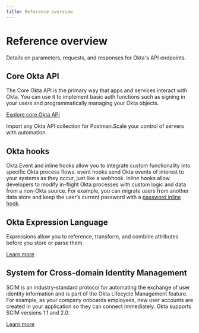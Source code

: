```yaml
---
title: Reference overview
---
```


# Reference overview

Details on parameters, requests, and responses for Okta's API endpoints.

## Core Okta API

The Core Okta API is the primary way that apps and services interact with Okta. You can use it to implement basic auth functions such as signing in your users and programmatically managing your Okta objects.

[Explore core Okta API](/docs/reference/core-okta-api/)

<Cards><Card href="/docs/reference/postman-collections/" cardTitle="Postman Collections" :showFooter=true>Import any Okta API collection for Postman.</Card><Card href="/docs/reference/api/asa/introduction/" cardTitle="Advanced Server Access API" :showFooter=true>Scale your control of servers with automation.</Card></Cards>

## Okta hooks

Okta Event and inline hooks allow you to integrate custom functionality into specific Okta process flows. event hooks send Okta events of interest to your systems as they occur, just like a webhook. inline hooks allow developers to modify in-flight Okta processes with custom logic and data from a non-Okta source. For example, you can migrate users from another data store and keep the user’s current password with a [password inline hook](/docs/reference/password-hook/).

## Okta Expression Language

Expressions allow you to reference, transform, and combine attributes before you store or parse them.

[Learn more](/docs/reference/okta-expression-language/)

## System for Cross-domain Identity Management

SCIM is an industry-standard protocol for automating the exchange of user identity information and is part of the Okta Lifecycle Management feature. For example, as your company onboards employees, new user accounts are created in your application so they can connect immediately. Okta supports SCIM versions 1.1 and 2.0.

[Learn more](/docs/reference/scim/)
